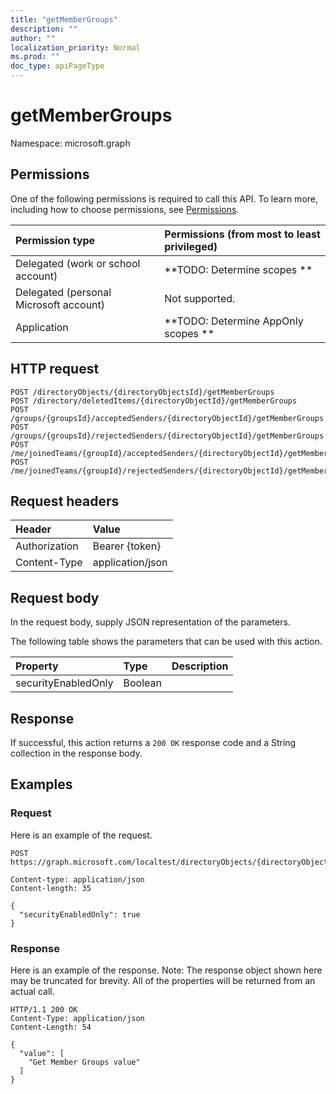 ```yaml
---
title: "getMemberGroups"
description: ""
author: ""
localization_priority: Normal
ms.prod: ""
doc_type: apiPageType
---
```


# getMemberGroups

Namespace: microsoft.graph



## Permissions
One of the following permissions is required to call this API. To learn more, including how to choose permissions, see [Permissions](/concepts/permissions-reference.md).

|Permission type|Permissions (from most to least privileged)|
|:---|:---|
|Delegated (work or school account)|**TODO: Determine scopes **|
|Delegated (personal Microsoft account)|Not supported.|
|Application|**TODO: Determine AppOnly scopes **|

## HTTP request
<!-- {
  "blockType": "ignored"
}
-->
``` http
POST /directoryObjects/{directoryObjectsId}/getMemberGroups
POST /directory/deletedItems/{directoryObjectId}/getMemberGroups
POST /groups/{groupsId}/acceptedSenders/{directoryObjectId}/getMemberGroups
POST /groups/{groupsId}/rejectedSenders/{directoryObjectId}/getMemberGroups
POST /me/joinedTeams/{groupId}/acceptedSenders/{directoryObjectId}/getMemberGroups
POST /me/joinedTeams/{groupId}/rejectedSenders/{directoryObjectId}/getMemberGroups
```

## Request headers
|Header|Value|
|:---|:---|
|Authorization|Bearer {token}|
|Content-Type|application/json|

## Request body
In the request body, supply JSON representation of the parameters.

The following table shows the parameters that can be used with this action.

|Property|Type|Description|
|:---|:---|:---|
|securityEnabledOnly|Boolean||



## Response
If successful, this action returns a `200 OK` response code and a String collection in the response body.

## Examples

### Request
Here is an example of the request.
<!-- {
  "blockType": "request",
  "name": "directoryobject_getmembergroups"
}
-->
``` http
POST https://graph.microsoft.com/localtest/directoryObjects/{directoryObjectsId}/getMemberGroups

Content-type: application/json
Content-length: 35

{
  "securityEnabledOnly": true
}
```

### Response
Here is an example of the response. Note: The response object shown here may be truncated for brevity. All of the properties will be returned from an actual call.
<!-- {
  "blockType": "response",
  "truncated": true,
  "@odata.type": "collection(edm.string)"
}
-->
``` http
HTTP/1.1 200 OK
Content-Type: application/json
Content-Length: 54

{
  "value": [
    "Get Member Groups value"
  ]
}
```

